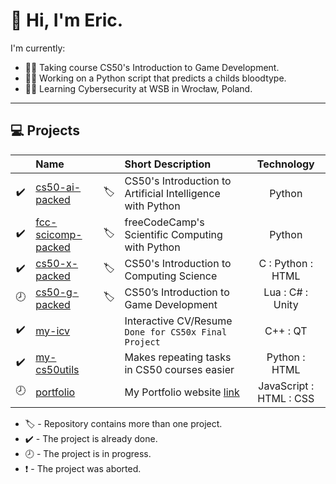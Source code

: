 # 👋 Hi, I'm Eric.

I'm currently:
- 👨‍💻 Taking course CS50's Introduction to Game Development.
- 👨‍🔬 Working on a Python script that predicts a childs bloodtype.
- 👨‍🎓 Learning Cybersecurity at WSB in Wrocław, Poland.


---

## 💻 Projects
|  | Name |  | Short Description | Technology
| :---: | :--- | :---: | :--- | :---:
:heavy_check_mark: | [cs50-ai-packed][cs50-ai-packed_link] | :label: | CS50's Introduction to Artificial Intelligence with Python | Python
:heavy_check_mark: | [fcc-scicomp-packed][fcc-scicomp-packed_link] | :label: | freeCodeCamp's Scientific Computing with Python | Python
:heavy_check_mark: | [cs50-x-packed][cs50-x-packed_link] | :label: | CS50's Introduction to Computing Science | C : Python : HTML
:clock8: | [cs50-g-packed][cs50-g-packed_link] | :label: | CS50’s Introduction to Game Development | Lua : C# : Unity
:heavy_check_mark: | [my-icv][my-icv_link] |  | Interactive CV/Resume `Done for CS50x Final Project` | C++ : QT
:heavy_check_mark: | [my-cs50utils][my-cs50utils_link] |  | Makes repeating tasks in CS50 courses easier | Python : HTML
:clock8: | [portfolio][portfolio_link] |  | My Portfolio website [link][portfolio_web_link] | JavaScript : HTML : CSS

- :label: - Repository contains more than one project.
- :heavy_check_mark: - The project is already done.
- :clock8: - The project is in progress.
- :exclamation: - The project was aborted.

<!-- CS50 links -->
[cs50-ai-packed_link]: https://github.com/GrandEchoWhiskey/cs50-ai-packed
[cs50-x-packed_link]: https://github.com/GrandEchoWhiskey/cs50-x-packed
[cs50-g-packed_link]: https://github.com/GrandEchoWhiskey/cs50-g-packed

<!-- freeCodeCamp links -->
[fcc-scicomp-packed_link]: https://github.com/GrandEchoWhiskey/fcc-scicomp-packed

<!-- my links -->
[my-icv_link]: https://github.com/GrandEchoWhiskey/my-icv
[my-cs50utils_link]: https://github.com/GrandEchoWhiskey/my-cs50utils
[portfolio_link]: https://github.com/GrandEchoWhiskey/grandechowhiskey.github.io
[portfolio_web_link]: https://grandechowhiskey.github.io
